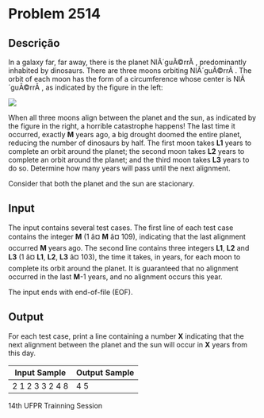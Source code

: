 # Problem 2514

Descrição
----------

In a galaxy far, far away, there is the planet NlÃ´guÃ©rrÃ , predominantly inhabited by dinosaurs. There are three moons orbiting NlÃ´guÃ©rrÃ . The orbit of each moon has the form of a circumference whose center is NlÃ´guÃ©rrÃ , as indicated by the figure in the left:

![](https://resources.beecrowd.com/gallery/images/problems/UOJ_2514.png)

When all three moons align between the planet and the sun, as indicated by the figure in the right, a horrible catastrophe happens! The last time it occurred, exactly **M** years ago, a big drought doomed the entire planet, reducing the number of dinosaurs by half. The first moon takes **L1** years to complete an orbit around the planet; the second moon takes **L2** years to complete an orbit around the planet; and the third moon takes **L3** years to do so. Determine how many years will pass until the next alignment.

Consider that both the planet and the sun are stacionary.

Input
-----

The input contains several test cases. The first line of each test case contains the integer **M** (1 â¤ **M** â¤ 109), indicating that the last alignment occurred **M** years ago. The second line contains three integers **L1**, **L2** and **L3** (1 â¤ **L1**, **L2**, **L3** â¤ 103), the time it takes, in years, for each moon to complete its orbit around the planet. It is guaranteed that no alignment occurred in the last **M**-1 years, and no alignment occurs this year.

The input ends with end-of-file (EOF).

Output
------

For each test case, print a line containing a number **X** indicating that the next alignment between the planet and the sun will occur in **X** years from this day.


| Input Sample | Output Sample |
| --- | --- |
| 2 1 2 3 3 2 4 8 | 4 5 |

14th UFPR Trainning Session

